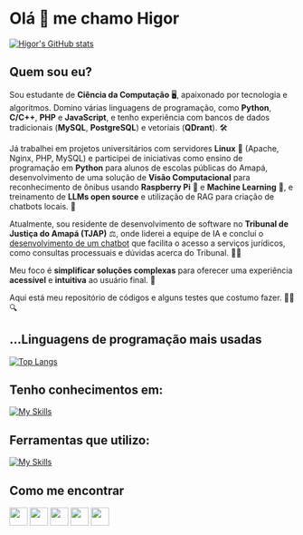 # Olá 👋 me chamo Higor
[![Higor's GitHub stats](https://github-readme-statss-higor-silvas-projects.vercel.appapi?username=higorslva&show_icons=true&include_all_commits=true&theme=tokyonight)](https://github.com/higorslva)
## Quem sou eu? 
Sou estudante de **Ciência da Computação** 🖥️, apaixonado por tecnologia e algoritmos. Domino várias linguagens de programação, como **Python**, **C/C++**, **PHP** e **JavaScript**, e tenho experiência com bancos de dados tradicionais (**MySQL**, **PostgreSQL**) e vetoriais (**QDrant**). 🛠️

Já trabalhei em projetos universitários com servidores **Linux** 🐧 (Apache, Nginx, PHP, MySQL) e participei de iniciativas como ensino de programação em **Python** para alunos de escolas públicas do Amapá, desenvolvimento de uma solução de **Visão Computacional** para reconhecimento de ônibus usando **Raspberry Pi** 🍓 e **Machine Learning** 🤖, e treinamento de **LLMs open source** e utilização de RAG para criação de chatbots locais. 💬

Atualmente, sou residente de desenvolvimento de software no **Tribunal de Justiça do Amapá (TJAP)** ⚖️, onde liderei a equipe de IA e concluí o [desenvolvimento de um chatbot](https://www.tjap.jus.br/portal/noticias/facilidade-e-eficiencia-digital-tjap-lanca-inteligencia-artificial-chatbot-juci-a-assistente-virtual-do-portal-do-poder-judiciario.html) que facilita o acesso a serviços jurídicos, como consultas processuais e dúvidas acerca do Tribunal. 🤖✨

Meu foco é **simplificar soluções complexas** para oferecer uma experiência **acessível** e **intuitiva** ao usuário final. 🚀

Aqui está meu repositório de códigos e alguns testes que costumo fazer. 👨‍💻🔍

## ...Linguagens de programação mais usadas
[![Top Langs](https://github-readme-statss-higor-silvas-projects.vercel.app/api/top-langs/?username=higorslva&layout=compact&langs_count=10&theme=tokyonight)](https://github.com/higorslva?tab=repositories)

## Tenho conhecimentos em:


[![My Skills](https://skillicons.dev/icons?i=linux,bash,java,python,c,cpp,lua,mysql,flutter,aws,gcp,docker,php,&perline=7)](https://skillicons.dev)

## Ferramentas que utilizo:

[![My Skills](https://skillicons.dev/icons?i=git,vscode,vim,idea,github&perline=7)](https://skillicons.dev)

## Como me encontrar

[<img src="https://cdn-icons-png.flaticon.com/512/174/174857.png" width="32">](https://www.linkedin.com/in/higorslva/)
[<img src="https://www.vectorlogo.zone/logos/telegram/telegram-tile.svg" width="32">](https://t.me/higorslva)
[<img src="https://w7.pngwing.com/pngs/817/967/png-transparent-gmail-logo-gmail-email-icon-logo-gmail-logo-angle-text-rectangle.png" width="32">](mailto:higor.slva@outlook.com)
[<img src="https://forum.xda-developers.com/data/avatars/h/335/335322.jpg" width="32">](https://forum.xda-developers.com/m/higor_slva.7474710)
[<img src="https://dev-to-uploads.s3.amazonaws.com/uploads/logos/resized_logo_UQww2soKuUsjaOGNB38o.png" width="32">](https://dev.to/higorslva_)
